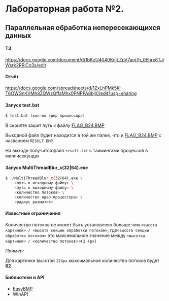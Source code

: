 # Лабораторная работа №2.

## Параллельная обработка непересекающихся данных

#### ТЗ

https://docs.google.com/document/d/1bKzU4040KnjLZpV7aoj7n_0Ehrx8TJiWsrk2RRjCo3s/edit

#### Отчёт

https://docs.google.com/spreadsheets/d/1ZxLhPMk5K-T6OWGnKVMh8ZQWzQffaMhx0PNPPA8bjI0/edit?usp=sharing

#### Запуск test.bat

```bash
$ test.bat [кол-во ядер процессора]
```

В скрипте зашит путь к файлу [FLAG_B24.BMP](Binaries/Images/FLAG_B24.BMP)

Выходной файл будет находится в той же папке, что и [FLAG_B24.BMP](Binaries/Images/FLAG_B24.BMP) с названием `RESULT.BMP`

На выходе получится файл `result.txt` с таймингами процессов в миллисекундах

#### Запуск MultiThreadBlur_x(32|64).exe

```bash
$ ./MultiThreadBlur_x(32|64).exe \
	<путь к исходному файлу> \
    <путь к выходному файлу> \
    <количество потоков> \
    <количество ядер процессора> \
    <радиус размытия>
```

#### Известные ограничения

Количество потоков не может быть установлено больше чем `<высота картинки> / <высота секции обработки потоком>`, где`<высота секции обработки потоком>` это максимальное значение между `<высотка картинки> / <количество потоков>` и `2 (px)` 

*Пример:*

Для картинки высотой `124px` максимальное количество потоков будет **62**

#### Библиотеки и API

- [EasyBMP](http://easybmp.sourceforge.net/)
- WinAPI
